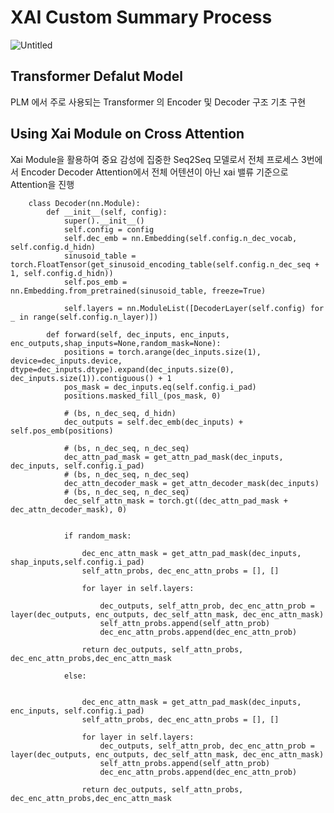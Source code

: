 
# XAI Custom Summary Process

![Untitled](https://user-images.githubusercontent.com/76906638/182199451-a657839c-28d5-4b00-8caf-8cba8b9354d4.png)

## Transformer Defalut Model  

PLM 에서 주로 사용되는 Transformer 의 Encoder 및 Decoder 구조 기초 구현 

## Using Xai Module on Cross Attention


Xai Module을 활용하여 중요 감성에 집중한 Seq2Seq 모델로서 
전체 프로세스 3번에서 Encoder Decoder Attention에서 전체 어텐션이 아닌 xai 밸류 기준으로 Attention을 진행 


        class Decoder(nn.Module):
            def __init__(self, config):
                super().__init__()
                self.config = config
                self.dec_emb = nn.Embedding(self.config.n_dec_vocab, self.config.d_hidn)
                sinusoid_table = torch.FloatTensor(get_sinusoid_encoding_table(self.config.n_dec_seq + 1, self.config.d_hidn))
                self.pos_emb = nn.Embedding.from_pretrained(sinusoid_table, freeze=True)

                self.layers = nn.ModuleList([DecoderLayer(self.config) for _ in range(self.config.n_layer)])

            def forward(self, dec_inputs, enc_inputs, enc_outputs,shap_inputs=None,random_mask=None):
                positions = torch.arange(dec_inputs.size(1), device=dec_inputs.device, dtype=dec_inputs.dtype).expand(dec_inputs.size(0), dec_inputs.size(1)).contiguous() + 1
                pos_mask = dec_inputs.eq(self.config.i_pad)
                positions.masked_fill_(pos_mask, 0)

                # (bs, n_dec_seq, d_hidn)
                dec_outputs = self.dec_emb(dec_inputs) + self.pos_emb(positions)

                # (bs, n_dec_seq, n_dec_seq)
                dec_attn_pad_mask = get_attn_pad_mask(dec_inputs, dec_inputs, self.config.i_pad)
                # (bs, n_dec_seq, n_dec_seq)
                dec_attn_decoder_mask = get_attn_decoder_mask(dec_inputs)
                # (bs, n_dec_seq, n_dec_seq)
                dec_self_attn_mask = torch.gt((dec_attn_pad_mask + dec_attn_decoder_mask), 0)


                if random_mask:

                    dec_enc_attn_mask = get_attn_pad_mask(dec_inputs, shap_inputs,self.config.i_pad)
                    self_attn_probs, dec_enc_attn_probs = [], []

                    for layer in self.layers:

                        dec_outputs, self_attn_prob, dec_enc_attn_prob = layer(dec_outputs, enc_outputs, dec_self_attn_mask, dec_enc_attn_mask)
                        self_attn_probs.append(self_attn_prob)
                        dec_enc_attn_probs.append(dec_enc_attn_prob)

                    return dec_outputs, self_attn_probs, dec_enc_attn_probs,dec_enc_attn_mask

                else:


                    dec_enc_attn_mask = get_attn_pad_mask(dec_inputs, enc_inputs, self.config.i_pad)
                    self_attn_probs, dec_enc_attn_probs = [], []

                    for layer in self.layers:
                        dec_outputs, self_attn_prob, dec_enc_attn_prob = layer(dec_outputs, enc_outputs, dec_self_attn_mask, dec_enc_attn_mask)
                        self_attn_probs.append(self_attn_prob)
                        dec_enc_attn_probs.append(dec_enc_attn_prob)

                    return dec_outputs, self_attn_probs, dec_enc_attn_probs,dec_enc_attn_mask


